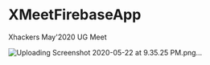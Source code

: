 # XMeetFirebaseApp
Xhackers May'2020 UG Meet

![Uploading Screenshot 2020-05-22 at 9.35.25 PM.png…]()
